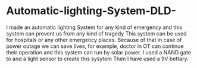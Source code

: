 # Automatic-lighting-System-DLD-
I made an automatic lighting System for any kind of emergency and this system can prevent us from any kind of tragedy 
This system can be used for hospitals or any other emergency places.
Because of that in case of power outage we can save lives, for example, doctor in OT can continue their operation and this system can run by solar power. 
I used a NAND gate to and a light sensor to create this sysytem 
Then I have used a 9V bettary. 
